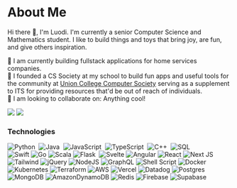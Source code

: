 # About Me

Hi there 👋, I'm Luodi. I'm currently a senior Computer Science and Mathematics student. I like to build things and toys that bring joy, are fun, and give others inspiration. 

📖 I am currently building fullstack applications for home services companies. <br>
🐶 I founded a CS Society at my school to build fun apps and useful tools for the community at [Union College Computer Society](https://github.com/Union-College-Computer-Society) serving as a supplement to ITS for providing resources that'd be out of reach of individuals. <br>
👯 I am looking to collaborate on: Anything cool! <br>

[![](https://img.shields.io/badge/linkedin-%230077B5.svg?&style=for-the-badge&logo=linkedin&logoColor=white)](https://www.linkedin.com/in/luodiwang/)
[![](https://img.shields.io/badge/Gmail-D14836?style=for-the-badge&logo=gmail&logoColor=white)](mailto:luodiw9@gmail.com)

### Technologies
![Python](https://img.shields.io/badge/-Python-05122A?style=flat&logo=python)&nbsp;
![Java](https://img.shields.io/badge/Java-05122A?style=flat&logo=openjdk&logoColor=slateblue)&nbsp;
![JavaScript](https://img.shields.io/badge/-JavaScript-05122A?style=flat&logo=javascript)&nbsp;
![TypeScript](https://img.shields.io/badge/-TypeScript-05122A?style=flat&logo=typescript)&nbsp;
![C++](https://img.shields.io/badge/-C++-05122A?style=flat&logo=C%2B%2B&logoColor=00599C)&nbsp;
![SQL](https://img.shields.io/badge/SQL-05122A?style=flat&logo=postgresql&logoColor=lightblue)\
![Swift](https://img.shields.io/badge/Swift-05122A?style=flat&logo=swift&logoColor=orange)
![Go](https://img.shields.io/badge/Go-05122A?style=flat&logo=go&logoColor=blue)
![Scala](https://img.shields.io/badge/Scala-05122A?style=flat&logo=scala&logoColor=red)
![Flask](https://img.shields.io/badge/-Flask-05122A?style=flat&logo=flask)&nbsp;
![Svelte](https://img.shields.io/badge/Svelte-05122A?style=flat&logo=svelte&logoColor=FF3E00)
![Angular](https://img.shields.io/badge/Angular-05122A?style=flat&logo=Angular&logoColor=red)
![React](https://img.shields.io/badge/React-05122A?style=flat&logo=react&logoColor=61DAFB)
![Next JS](https://img.shields.io/badge/Next-05122A?style=flat&logo=next.js&logoColor=white)
![Tailwind](https://img.shields.io/badge/Tailwind_CSS-05122A?style=flat&logo=tailwind-css&logoColor=lightblue)
![jQuery](https://img.shields.io/badge/jquery-05122A?style=flat&logo=jquery&logoColor=navyblue)
![NodeJS](https://img.shields.io/badge/node.js-05122A?style=flat&logo=node.js&logoColor=yellow)
![GraphQL](https://img.shields.io/badge/GraphQL-05122A?style=flat&logo=graphql&logoColor=purple)
![Shell Script](https://img.shields.io/badge/shell-05122A?style=flat&logo=shell&logoColor=white)
![Docker](https://img.shields.io/badge/Docker-05122A?style=flat&logo=Docker&logoColor=blue)
![Kubernetes](https://img.shields.io/badge/Kubernetes-05122A?style=flat&logo=Kubernetes&logoColor=blue)
![Terraform](https://img.shields.io/badge/Terraform-05122A?style=flat&logo=Terraform&logoColor=purple)
![AWS](https://img.shields.io/badge/AWS-05122A?style=flat&logo=AWS&logoColor=orange)
![Vercel](https://img.shields.io/badge/Vercel-05122A?style=flat&logo=Vercel&logoColor=white)
![Datadog](https://img.shields.io/badge/Datadog-05122A?style=flat&logo=Datadog&logoColor=purple)
![Postgres](https://img.shields.io/badge/Postgres-05122A?style=flat&logo=Postgresql&logoColor=blue)
![MongoDB](https://img.shields.io/badge/MongoDB-05122A?style=flat&logo=MongoDB&logoColor=green)
![AmazonDynamoDB](https://img.shields.io/badge/AmazonDynamoDB-05122A?style=flat&logo=AmazonDynamoDB&logoColor=white)
![Redis](https://img.shields.io/badge/Redis-05122A?style=flat&logo=Redis&logoColor=red)
![Firebase](https://img.shields.io/badge/Firebase-05122A?style=flat&logo=Firebase&logoColor=orange)
![Supabase](https://img.shields.io/badge/Supabase-05122A?style=flat&logo=Supabase&logoColor=mintgreen)
